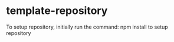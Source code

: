 # template-repository

To setup repository, initially run the command:
    npm install
to setup repository
